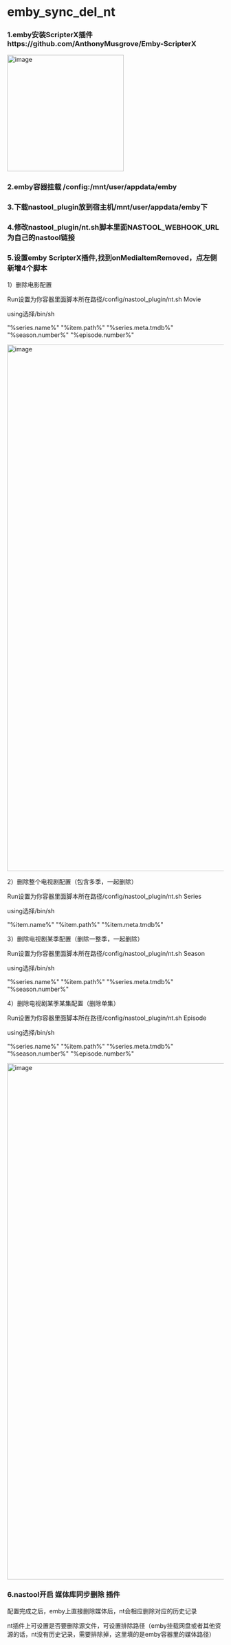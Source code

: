 # emby_sync_del_nt

### 1.emby安装ScripterX插件https://github.com/AnthonyMusgrove/Emby-ScripterX
<img width="271" alt="image" src="https://user-images.githubusercontent.com/54088512/227704280-0238b261-c0f4-4676-8acb-71c586ad4695.png">

### 2.emby容器挂载 /config:/mnt/user/appdata/emby
### 3.下载nastool_plugin放到宿主机/mnt/user/appdata/emby下
### 4.修改nastool_plugin/nt.sh脚本里面NASTOOL_WEBHOOK_URL为自己的nastool链接
### 5.设置emby ScripterX插件,找到onMediaItemRemoved，点左侧新增4个脚本
1）删除电影配置

Run设置为你容器里面脚本所在路径/config/nastool_plugin/nt.sh Movie

using选择/bin/sh

"%series.name%" "%item.path%" "%series.meta.tmdb%" "%season.number%" "%episode.number%"

<img width="1225" alt="image" src="https://user-images.githubusercontent.com/54088512/227704712-19bde916-d242-4ab0-856d-7092d646c9ae.png">

2）删除整个电视剧配置（包含多季，一起删除）

Run设置为你容器里面脚本所在路径/config/nastool_plugin/nt.sh Series

using选择/bin/sh

"%item.name%"  "%item.path%"  "%item.meta.tmdb%"

3）删除电视剧某季配置（删除一整季，一起删除）

Run设置为你容器里面脚本所在路径/config/nastool_plugin/nt.sh Season

using选择/bin/sh

"%series.name%" "%item.path%" "%series.meta.tmdb%"  "%season.number%"

4）删除电视剧某季某集配置（删除单集）

Run设置为你容器里面脚本所在路径/config/nastool_plugin/nt.sh Episode

using选择/bin/sh

"%series.name%" "%item.path%" "%series.meta.tmdb%" "%season.number%" "%episode.number%"

<img width="1201" alt="image" src="https://user-images.githubusercontent.com/54088512/227704886-d7845371-8016-4da5-9e64-d1c4807f0c24.png">

### 6.nastool开启 媒体库同步删除 插件

配置完成之后，emby上直接删除媒体后，nt会相应删除对应的历史记录

nt插件上可设置是否要删除源文件，可设置排除路径（emby挂载网盘或者其他资源的话，nt没有历史记录，需要排除掉，这里填的是emby容器里的媒体路径）
